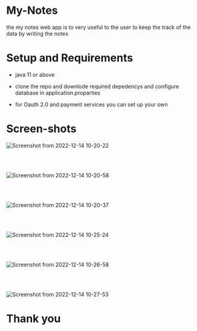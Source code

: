 # My-Notes

the my notes web app is to very useful to the user to keep the track of the data by writing the notes 


# Setup and Requirements

- java 11 or above

- clone the repo and downlode required depedencys and configure database in application.proparties

- for Oauth 2.0 and payment services you can set up your own 

# Screen-shots

 ![Screenshot from 2022-12-14 10-20-22](https://user-images.githubusercontent.com/94526673/207509790-29e095f4-85ae-4eb6-8bb2-e43c9a978525.png)
  
  <br/>
  <br/>
  
 ![Screenshot from 2022-12-14 10-20-58](https://user-images.githubusercontent.com/94526673/207510122-88f89e3d-2b16-476f-9192-a69538f3a667.png)
 
 <br/>
 <br/>
 
 ![Screenshot from 2022-12-14 10-20-37](https://user-images.githubusercontent.com/94526673/207510258-68835321-0656-42a9-8760-fb5db59a444e.png)
 
  <br/>
  <br/>
 
 ![Screenshot from 2022-12-14 10-25-24](https://user-images.githubusercontent.com/94526673/207510428-4b3f4bfb-c9c6-46a2-9366-e089907c05cc.png)
 
 <br/>
 <br/>
 
 ![Screenshot from 2022-12-14 10-26-58](https://user-images.githubusercontent.com/94526673/207510444-dc35bd3c-988d-459a-8bfd-810f13afbee8.png)

 <br/>
 <br/>
 
 ![Screenshot from 2022-12-14 10-27-53](https://user-images.githubusercontent.com/94526673/207510490-3f801cd7-2e02-49eb-a125-52656a616d8a.png)

 # Thank you
